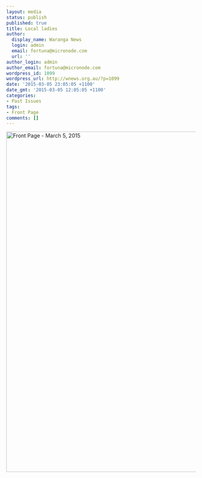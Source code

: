 ```yaml
---
layout: media
status: publish
published: true
title: Local ladies
author:
  display_name: Waranga News
  login: admin
  email: fortuna@micronode.com
  url: ''
author_login: admin
author_email: fortuna@micronode.com
wordpress_id: 1099
wordpress_url: http://wnews.org.au/?p=1099
date: '2015-03-05 23:05:05 +1100'
date_gmt: '2015-03-05 12:05:05 +1100'
categories:
- Past Issues
tags:
- Front Page
comments: []
---
```


<a href="http://wnews.org.au/wp-content/uploads/2015/03/wnews20150305P01.pdf"><img class="alignnone size-full wp-image-1092" alt="Front Page - March 5, 2015" src="http://wnews.org.au/wp-content/uploads/2015/03/wnews20150305P01.jpg" width="624" height="907" /></a>
